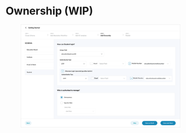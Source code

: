 # Ownership (WIP)

<figure><img src="../../../../.gitbook/assets/image (1) (1) (1) (1) (1).png" alt=""><figcaption></figcaption></figure>
